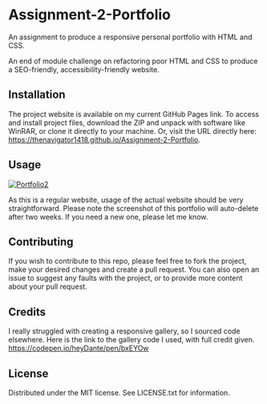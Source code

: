 # Assignment-2-Portfolio
An assignment to produce a responsive personal portfolio with HTML and CSS.

An end of module challenge on refactoring poor HTML and CSS to produce a SEO-friendly, accessibility-friendly website.

## Installation
The project website is available on my current GitHub Pages link. To access and install project files, download the ZIP and unpack with software like WinRAR, or clone it directly to your machine. Or, visit the URL directly here: https://thenavigator1418.github.io/Assignment-2-Portfolio.


## Usage
<a href="https://ibb.co/LQ22Yrc"><img src="https://i.ibb.co/VHPPJxz/Portfolio2.jpg" alt="Portfolio2" border="0"></a>

As this is a regular website, usage of the actual website should be very straightforward. Please note the screenshot of this portfolio will auto-delete after two weeks. If you need a new one, please let me know.

## Contributing
If you wish to contribute to this repo, please feel free to fork the project, make your desired changes and create a pull request. You can also open an issue to suggest any faults with the project, or to provide more content about your pull request.

## Credits
I really struggled with creating a responsive gallery, so I sourced code elsewhere. Here is the link to the gallery code I used, with full credit given. https://codepen.io/heyDante/pen/bxEYOw 

## License
Distributed under the MIT license. See LICENSE.txt for information.
